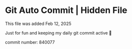 # Git Auto Commit | Hidden File

This file was added Feb 12, 2025

Just for fun and keeping my daily git commit active 🤪

commit number: 840077
